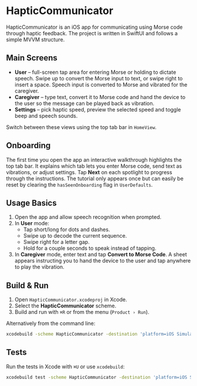 # HapticCommunicator

HapticCommunicator is an iOS app for communicating using Morse code through haptic feedback. The project is written in SwiftUI and follows a simple MVVM structure.

## Main Screens

* **User** – full-screen tap area for entering Morse or holding to dictate speech. Swipe up to convert the Morse input to text, or swipe right to insert a space. Speech input is converted to Morse and vibrated for the caregiver.
* **Caregiver** – type text, convert it to Morse code and hand the device to the user so the message can be played back as vibration.
* **Settings** – pick haptic speed, preview the selected speed and toggle beep and speech sounds.

Switch between these views using the top tab bar in `HomeView`.

## Onboarding

The first time you open the app an interactive walkthrough highlights the top
tab bar. It explains which tab lets you enter Morse code, send text as
vibrations, or adjust settings. Tap **Next** on each spotlight to progress
through the instructions. The tutorial only appears once but can easily be
reset by clearing the `hasSeenOnboarding` flag in `UserDefaults`.

## Usage Basics

1. Open the app and allow speech recognition when prompted.
2. In **User** mode:
   * Tap short/long for dots and dashes.
   * Swipe up to decode the current sequence.
   * Swipe right for a letter gap.
   * Hold for a couple seconds to speak instead of tapping.
3. In **Caregiver** mode, enter text and tap **Convert to Morse Code**. A sheet appears instructing you to hand the device to the user and tap anywhere to play the vibration.

## Build & Run

1. Open `HapticCommunicator.xcodeproj` in Xcode.
2. Select the **HapticCommunicator** scheme.
3. Build and run with `⌘R` or from the menu (`Product › Run`).

Alternatively from the command line:

```bash
xcodebuild -scheme HapticCommunicator -destination 'platform=iOS Simulator,name=iPhone 15' build
```

## Tests

Run the tests in Xcode with `⌘U` or use `xcodebuild`:

```bash
xcodebuild test -scheme HapticCommunicator -destination 'platform=iOS Simulator,name=iPhone 15'
```
